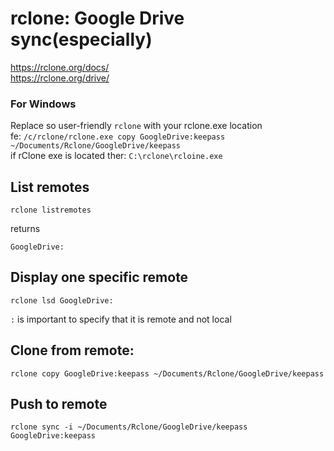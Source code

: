 # rclone: Google Drive sync(especially)
https://rclone.org/docs/  
https://rclone.org/drive/  

### For Windows
Replace so user-friendly `rclone` with your rclone.exe location   
fe: `/c/rclone/rclone.exe copy GoogleDrive:keepass ~/Documents/Rclone/GoogleDrive/keepass`  
if rClone exe is located ther: `C:\rclone\rcloine.exe`

## List remotes
```console
rclone listremotes
```
returns
```console
GoogleDrive:
```

## Display one specific remote
```console
rclone lsd GoogleDrive:
```

`:` is important to specify that it is remote and not local

## Clone from remote:
```console 
rclone copy GoogleDrive:keepass ~/Documents/Rclone/GoogleDrive/keepass
```

## Push to remote
```console
rclone sync -i ~/Documents/Rclone/GoogleDrive/keepass GoogleDrive:keepass
```

